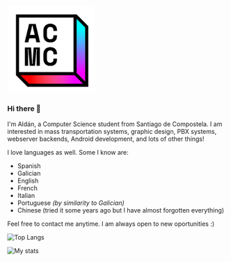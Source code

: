 <img src="https://github.com/ACMCMC/ACMCMC/blob/master/ACMC%20Logo.png" alt="ACMC Logo" width="200"/>

### Hi there 👋

I'm Aldán, a Computer Science student from Santiago de Compostela. I am interested in mass transportation systems, graphic design, PBX systems, webserver backends, Android development, and lots of other things!

I love languages as well. Some I know are:
- Spanish
- Galician
- English
- French
- Italian
- Portuguese *(by similarity to Galician)*
- Chinese (tried it some years ago but I have almost forgotten everything)

Feel free to contact me anytime. I am always open to new oportunities :)

![Top Langs](https://github-readme-stats.vercel.app/api/top-langs/?username=ACMCMC&layout=compact)

![My stats](https://github-readme-stats.vercel.app/api?username=ACMCMC&count_private=true&show_icons=true)

<!--
![Wakatime stats](https://github-readme-stats.vercel.app/api/wakatime?username=ACMCMC&layout=compact)

**ACMCMC/ACMCMC** is a ✨ _special_ ✨ repository because its `README.md` (this file) appears on your GitHub profile.

Here are some ideas to get you started:

- 🔭 I’m currently working on ...
- 🌱 I’m currently learning ...
- 👯 I’m looking to collaborate on ...
- 🤔 I’m looking for help with ...
- 💬 Ask me about ...
- 📫 How to reach me: ...
- 😄 Pronouns: ...
- ⚡ Fun fact: ...
-->
